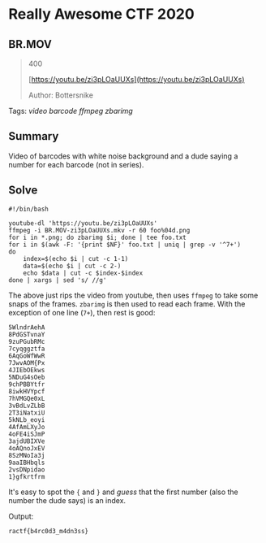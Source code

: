 # Really Awesome CTF 2020

## BR.MOV

> 400
>
> [https://youtu.be/zi3pLOaUUXs](https://youtu.be/zi3pLOaUUXs)
>
> Author: Bottersnike

Tags: _video_ _barcode_ _ffmpeg_ _zbarimg_

## Summary

Video of barcodes with white noise background and a dude saying a number for each barcode (not in series).


## Solve

```
#!/bin/bash

youtube-dl 'https://youtu.be/zi3pLOaUUXs'
ffmpeg -i BR.MOV-zi3pLOaUUXs.mkv -r 60 foo%04d.png
for i in *.png; do zbarimg $i; done | tee foo.txt
for i in $(awk -F: '{print $NF}' foo.txt | uniq | grep -v '^7+')
do
	index=$(echo $i | cut -c 1-1)
	data=$(echo $i | cut -c 2-)
	echo $data | cut -c $index-$index
done | xargs | sed 's/ //g'
```

The above just rips the video from youtube, then uses `ffmpeg` to take some snaps of the frames.  `zbarimg` is then used to read each frame.  With the exception of one line (`7+`), then rest is good:

```
5WlndrAehA
8PdGSTvnaY
9zuPGubRMc
7cyqggztfa
6AqGoWfWwR
7JwvAOM{Px
4JIEbOEkws
5NDuG4sOeb
9chPBBYtfr
8iwkHVYpcf
7hVMGQe0xL
3vBdLvZLbB
2T3iNatxiU
5kNLb_eoyi
4AfAmLXyJo
4oFE4iSJmP
3ajdUBIXVe
4oAQnoJxEV
8SzMNoIa3j
9aaIBHbqls
2vsDNpidao
1}gfkrtfrm
```

It's easy to spot the `{` and `}` and _guess_ that the first number (also the number the dude says) is an index.


Output:

```
ractf{b4rc0d3_m4dn3ss}
```

